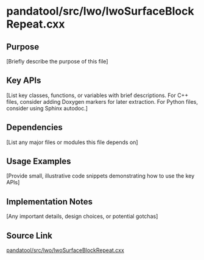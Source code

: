 # pandatool/src/lwo/lwoSurfaceBlockRepeat.cxx

## Purpose
[Briefly describe the purpose of this file]

## Key APIs
[List key classes, functions, or variables with brief descriptions.
For C++ files, consider adding Doxygen markers for later extraction.
For Python files, consider using Sphinx autodoc.]

## Dependencies
[List any major files or modules this file depends on]

## Usage Examples
[Provide small, illustrative code snippets demonstrating how to use the key APIs]

## Implementation Notes
[Any important details, design choices, or potential gotchas]

## Source Link
[pandatool/src/lwo/lwoSurfaceBlockRepeat.cxx](link_to_source_repository/pandatool/src/lwo/lwoSurfaceBlockRepeat.cxx)
